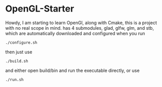 # OpenGL-Starter
Howdy, I am starting to learn OpenGl, along with Cmake, this is a project with no real scope in mind.
has 4 submodules, glad, glfw, glm, and stb, which are automatically downloaded and configured when you run 

    ./configure.sh

then just use

    ./build.sh

and either open build/bin and run the executable directly, or use

    ./run.sh
